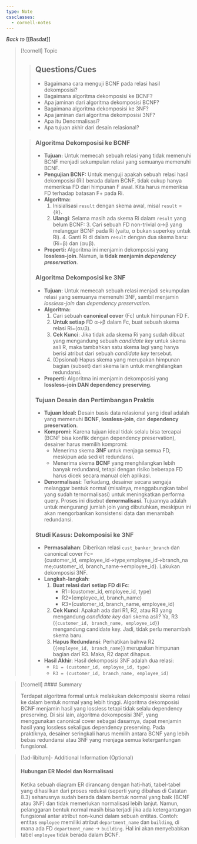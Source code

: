 ```yaml
---
type: Note
cssclasses:
  - cornell-notes
---
```


_Back to_ [[Basdat]]

> [!cornell] Topic
> 
> > ## Questions/Cues
> > 
> > - Bagaimana cara menguji BCNF pada relasi hasil dekomposisi?
> > - Bagaimana algoritma dekomposisi ke BCNF?
> > - Apa jaminan dari algoritma dekomposisi BCNF?
> > - Bagaimana algoritma dekomposisi ke 3NF?
> > - Apa jaminan dari algoritma dekomposisi 3NF?
> > - Apa itu Denormalisasi?
> > - Apa tujuan akhir dari desain relasional?
> 
> > ### Algoritma Dekomposisi ke BCNF
> > 
> > - **Tujuan:** Untuk memecah sebuah relasi yang tidak memenuhi BCNF menjadi sekumpulan relasi yang semuanya memenuhi BCNF.
> > - **Pengujian BCNF:** Untuk menguji apakah sebuah relasi hasil dekomposisi (Ri​) berada dalam BCNF, tidak cukup hanya memeriksa FD dari himpunan F awal. Kita harus memeriksa FD terhadap batasan F+ pada Ri​.
> > - **Algoritma:**
> >     1. Inisialisasi `result` dengan skema awal, misal `result` = `{R}`.
> >     2. **Ulangi**: Selama masih ada skema Ri​ dalam `result` yang belum BCNF:
> >         3. Cari sebuah FD non-trivial α→β yang melanggar BCNF pada Ri​ (yaitu, α bukan superkey untuk Ri​).
> >         4. Ganti Ri​ di dalam `result` dengan dua skema baru: (Ri​−β) dan (α∪β).
> > - **Properti:** Algoritma ini menjamin dekomposisi yang **lossless-join**. Namun, ia **tidak menjamin _dependency preservation_**.
> > 
> > ### Algoritma Dekomposisi ke 3NF
> > 
> > - **Tujuan:** Untuk memecah sebuah relasi menjadi sekumpulan relasi yang semuanya memenuhi 3NF, sambil menjamin _lossless-join_ dan _dependency preservation_.
> > - **Algoritma:**
> >     1. Cari sebuah **canonical cover** (Fc​) untuk himpunan FD F.
> >     2. **Untuk setiap** FD α→β dalam Fc​, buat sebuah skema relasi Ri​=(α∪β).
> >     3. **Cek Kunci**: Jika tidak ada skema Ri​ yang sudah dibuat yang mengandung sebuah _candidate key_ untuk skema asli R, maka tambahkan satu skema lagi yang hanya berisi atribut dari sebuah _candidate key_ tersebut.
> >     4. (Opsional) Hapus skema yang merupakan himpunan bagian (subset) dari skema lain untuk menghilangkan redundansi.
> > - **Properti:** Algoritma ini menjamin dekomposisi yang **lossless-join DAN dependency preserving**.
> > 
> > ### Tujuan Desain dan Pertimbangan Praktis
> > 
> > - **Tujuan Ideal:** Desain basis data relasional yang ideal adalah yang memenuhi **BCNF**, **lossless-join**, dan **dependency preservation**.
> > - **Kompromi:** Karena tujuan ideal tidak selalu bisa tercapai (BCNF bisa konflik dengan dependency preservation), desainer harus memilih kompromi:
> >     - Menerima skema **3NF** untuk menjaga semua FD, meskipun ada sedikit redundansi.
> >     - Menerima skema **BCNF** yang menghilangkan lebih banyak redundansi, tetapi dengan risiko beberapa FD harus dicek secara manual oleh aplikasi.
> > - **Denormalisasi:** Terkadang, desainer secara sengaja melanggar bentuk normal (misalnya, menggabungkan tabel yang sudah ternormalisasi) untuk meningkatkan performa query. Proses ini disebut **denormalisasi**. Tujuannya adalah untuk mengurangi jumlah join yang dibutuhkan, meskipun ini akan mengorbankan konsistensi data dan menambah redundansi.
> > 
> > ### Studi Kasus: Dekomposisi ke 3NF
> > 
> > - **Permasalahan**: Diberikan relasi `cust_banker_branch` dan canonical cover Fc​={customer_id, employee_id→type;employee_id→branch_name;customer_id, branch_name→employee_id}. Lakukan dekomposisi 3NF.
> > - **Langkah-langkah**:
> >     1. **Buat relasi dari setiap FD di Fc​**:
> >         - R1​=(customer_id, employee_id, type)
> >         - R2​=(employee_id, branch_name)
> >         - R3​=(customer_id, branch_name, employee_id)
> >     2. **Cek Kunci**: Apakah ada dari R1, R2, atau R3 yang mengandung _candidate key_ dari skema asli? Ya, R3 (`{customer_id, branch_name, employee_id}`) mengandung candidate key. Jadi, tidak perlu menambah skema baru.
> >     3. **Hapus Redundansi**: Perhatikan bahwa R2 (`{employee_id, branch_name}`) merupakan himpunan bagian dari R3. Maka, R2 dapat dihapus.
> > - **Hasil Akhir**: Hasil dekomposisi 3NF adalah dua relasi:
> >     - `R1 = (customer_id, employee_id, type)`
> >     - `R3 = (customer_id, branch_name, employee_id)`

> [!cornell] #### Summary
> 
> Terdapat algoritma formal untuk melakukan dekomposisi skema relasi ke dalam bentuk normal yang lebih tinggi. Algoritma dekomposisi BCNF menjamin hasil yang lossless tetapi tidak selalu dependency preserving. Di sisi lain, algoritma dekomposisi 3NF, yang menggunakan canonical cover sebagai dasarnya, dapat menjamin hasil yang lossless sekaligus dependency preserving. Pada praktiknya, desainer seringkali harus memilih antara BCNF yang lebih bebas redundansi atau 3NF yang menjaga semua ketergantungan fungsional.

> [!ad-libitum]- Additional Information (Optional)
> 
> #### Hubungan ER Model dan Normalisasi
> 
> Ketika sebuah diagram ER dirancang dengan hati-hati, tabel-tabel yang dihasilkan dari proses reduksi (seperti yang dibahas di Catatan 8.3) seharusnya sudah berada dalam bentuk normal yang baik (BCNF atau 3NF) dan tidak memerlukan normalisasi lebih lanjut. Namun, pelanggaran bentuk normal masih bisa terjadi jika ada ketergantungan fungsional antar atribut non-kunci dalam sebuah entitas. Contoh: entitas `employee` memiliki atribut `department_name` dan `building`, di mana ada FD `department_name` → `building`. Hal ini akan menyebabkan tabel `employee` tidak berada dalam BCNF.